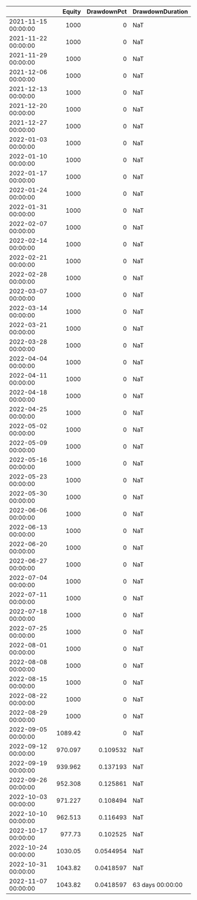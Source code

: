 |                     |   Equity |   DrawdownPct | DrawdownDuration   |
|:--------------------|---------:|--------------:|:-------------------|
| 2021-11-15 00:00:00 | 1000     |     0         | NaT                |
| 2021-11-22 00:00:00 | 1000     |     0         | NaT                |
| 2021-11-29 00:00:00 | 1000     |     0         | NaT                |
| 2021-12-06 00:00:00 | 1000     |     0         | NaT                |
| 2021-12-13 00:00:00 | 1000     |     0         | NaT                |
| 2021-12-20 00:00:00 | 1000     |     0         | NaT                |
| 2021-12-27 00:00:00 | 1000     |     0         | NaT                |
| 2022-01-03 00:00:00 | 1000     |     0         | NaT                |
| 2022-01-10 00:00:00 | 1000     |     0         | NaT                |
| 2022-01-17 00:00:00 | 1000     |     0         | NaT                |
| 2022-01-24 00:00:00 | 1000     |     0         | NaT                |
| 2022-01-31 00:00:00 | 1000     |     0         | NaT                |
| 2022-02-07 00:00:00 | 1000     |     0         | NaT                |
| 2022-02-14 00:00:00 | 1000     |     0         | NaT                |
| 2022-02-21 00:00:00 | 1000     |     0         | NaT                |
| 2022-02-28 00:00:00 | 1000     |     0         | NaT                |
| 2022-03-07 00:00:00 | 1000     |     0         | NaT                |
| 2022-03-14 00:00:00 | 1000     |     0         | NaT                |
| 2022-03-21 00:00:00 | 1000     |     0         | NaT                |
| 2022-03-28 00:00:00 | 1000     |     0         | NaT                |
| 2022-04-04 00:00:00 | 1000     |     0         | NaT                |
| 2022-04-11 00:00:00 | 1000     |     0         | NaT                |
| 2022-04-18 00:00:00 | 1000     |     0         | NaT                |
| 2022-04-25 00:00:00 | 1000     |     0         | NaT                |
| 2022-05-02 00:00:00 | 1000     |     0         | NaT                |
| 2022-05-09 00:00:00 | 1000     |     0         | NaT                |
| 2022-05-16 00:00:00 | 1000     |     0         | NaT                |
| 2022-05-23 00:00:00 | 1000     |     0         | NaT                |
| 2022-05-30 00:00:00 | 1000     |     0         | NaT                |
| 2022-06-06 00:00:00 | 1000     |     0         | NaT                |
| 2022-06-13 00:00:00 | 1000     |     0         | NaT                |
| 2022-06-20 00:00:00 | 1000     |     0         | NaT                |
| 2022-06-27 00:00:00 | 1000     |     0         | NaT                |
| 2022-07-04 00:00:00 | 1000     |     0         | NaT                |
| 2022-07-11 00:00:00 | 1000     |     0         | NaT                |
| 2022-07-18 00:00:00 | 1000     |     0         | NaT                |
| 2022-07-25 00:00:00 | 1000     |     0         | NaT                |
| 2022-08-01 00:00:00 | 1000     |     0         | NaT                |
| 2022-08-08 00:00:00 | 1000     |     0         | NaT                |
| 2022-08-15 00:00:00 | 1000     |     0         | NaT                |
| 2022-08-22 00:00:00 | 1000     |     0         | NaT                |
| 2022-08-29 00:00:00 | 1000     |     0         | NaT                |
| 2022-09-05 00:00:00 | 1089.42  |     0         | NaT                |
| 2022-09-12 00:00:00 |  970.097 |     0.109532  | NaT                |
| 2022-09-19 00:00:00 |  939.962 |     0.137193  | NaT                |
| 2022-09-26 00:00:00 |  952.308 |     0.125861  | NaT                |
| 2022-10-03 00:00:00 |  971.227 |     0.108494  | NaT                |
| 2022-10-10 00:00:00 |  962.513 |     0.116493  | NaT                |
| 2022-10-17 00:00:00 |  977.73  |     0.102525  | NaT                |
| 2022-10-24 00:00:00 | 1030.05  |     0.0544954 | NaT                |
| 2022-10-31 00:00:00 | 1043.82  |     0.0418597 | NaT                |
| 2022-11-07 00:00:00 | 1043.82  |     0.0418597 | 63 days 00:00:00   |
